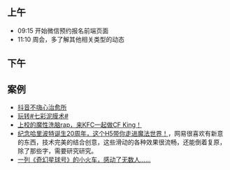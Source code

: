 ## 上午
* 09:15 开始微信预约报名前端页面
* 11:10 周会，多了解其他相关类型的动态
## 下午

## 案例
* [抖音不嗨心治愈所](http://douyin.buyansu.com/cure_unhappy/)
* [玩转#七彩泥膜术#](http://colortouch.topichina.com.cn/)
* [上校的魔性洗脑rap，来KFC一起做CF King！](http://cf.qq.com/act/a20170718kfc/index.htm)
* [纪念哈里波特诞生20周年，这个H5带你走进魔法世界！](http://news.163.com/special/fdh5_harrypotter20/?spsw=2&spssid=3d3228b4787978b7d79c9d58e561e0ae&from=timeline&isappinstalled=0)，网易很喜欢有新意的东西，技术完美的结合创意，这些滑动的各种效果很流畅，还能倒着复原，除了那些字，需要研究研究。
* [一列《奇幻星球号》的小火车，感动了无数人......](http://theartofautism.yund.co/?from=timeline&isappinstalled=0)

